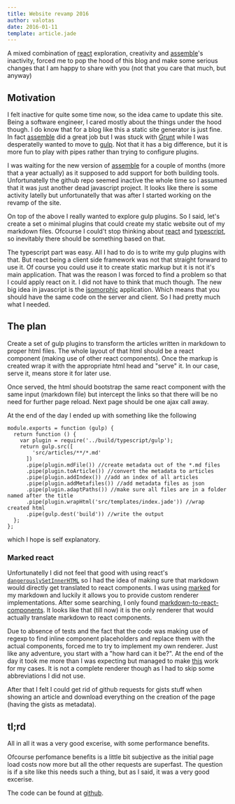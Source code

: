 ```yaml
---
title: Website revamp 2016
author: valotas
date: 2016-01-11
template: article.jade
---
```


A mixed combination of [react][reactjs] exploration, creativity and [assemble][assemble-io]'s inactivity, forced me to pop 
the hood of this blog and make some serious changes that I am happy to share with you (not that you care that much, but 
anyway)

[reactjs]: https://facebook.github.io/react/
[assemble-io]: http://assemble.io/

## Motivation

I felt inactive for quite some time now, so the idea came to update this site. Being a software engineer, I cared mostly
about the things under the hood though. I do know that for a blog like this a static site generator is just fine. In fact
[assemble][assemble-io] did a great job but I was stuck with [Grunt][grunt] while I was desperatelly wanted to move to 
[gulp][gulp]. Not that it has a big difference, but it is more fun to play with pipes rather than trying to configure 
plugins.

I was waiting for the new version of [assemble][assemble-io] for a couple of months (more that a year actually) as it
supposed to add support for both building tools. Unfortunatelly the github repo seemed inactive the whole time so I
assumed that it was just another dead javascript project. It looks like there is some activity latelly but unfortunatelly
that was after I started working on the revamp of the site.

On top of the above I really wanted to explore gulp plugins. So I said, let's create a set o minimal plugins that could
create my static website out of my markdown files. Ofcourse I could't stop thinking about [react][reactjs] and 
[typescript][typescript], so inevitably there should be something based on that.

The typescript part was easy. All I had to do is to write my gulp plugins with that. But react being a client side framework
was not that straight forward to use it. Of course you could use it to create static markup but it is not it's main application. 
That was the reason I was forced to find a problem so that I could apply react on it. I did not have to think that much though.
The new big idea in javascript is the [isomorphic][isomorphic] application. Which means that you should have the same code on
the server and client. So I had pretty much what I needed.

## The plan

Create a set of gulp plugins to transform the articles written in markdown to proper html files. The whole layout of that html
should be a react component (making use of other react components). Once the markup is created wrap it with the appropriate html
head and "serve" it. In our case, serve it, means store it for later use.

Once served, the html should bootstrap the same react component with the same input (markdown file) but intercept the links so
that there will be no need for further page reload. Next page should be one ajax call away.

At the end of the day I ended up with something like the following

```
module.exports = function (gulp) {
  return function () {
    var plugin = require('../build/typescript/gulp');
    return gulp.src([
        'src/articles/**/*.md'
      ])
      .pipe(plugin.mdFile()) //create metadata out of the *.md files
      .pipe(plugin.toArticle()) //convert the metadata to articles
      .pipe(plugin.addIndex()) //add an index of all articles
      .pipe(plugin.addMetafiles()) //add metadata files as json
      .pipe(plugin.adaptPaths()) //make sure all files are in a folder named after the title
      .pipe(plugin.wrapHtml('src/templates/index.jade')) //wrap created html
      .pipe(gulp.dest('build')) //write the output
  };
};
```

which I hope is self explanatory.

### Marked react

Unfortunatelly I did not feel that good with using react's [`dangerouslySetInnerHTML`][dangerouslySetInnerHTML] so I had the idea
of making sure that markdown would directly get translated to react components. I was using [marked][marked] for my markdown and 
luckily it allows you to provide custom renderer implementations. After some searching, I only found 
[markdown-to-react-components][markdown-to-react-components]. It looks like that (till now) it is the only renderer that would 
actually translate markdown to react components.

Due to absence of tests and the fact that the code was making use of regexp to find inline component placeholders and replace 
them with the actual components, forced me to try to implement my own renderer. Just like any adventure, you start with a "how
hard can it be?". At the end of the day it took me more than I was expecting but managed to make [this][MarkedRenderer] work for
my cases. It is not a complete renderer though as I had to skip some abbreviations I did not use.

After that I felt I could get rid of github requests for gists stuff when showing an article and download everything on the creation
of the page (having the gists as metadata). 

## tl;rd

All in all it was a very good excerise, with some performance benefits. 

Ofcourse perfomance benefits is a little bit subjective as the initial page load costs now more but all the other requests are
superfast. The question is if a site like this needs such a thing, but as I said, it was a very good excerise.

The code can be found at [github][code].
 
[grunt]: http://gruntjs.com/
[gulp]: http://gulpjs.com/
[typescript]: http://www.typescriptlang.org/
[isomorphic]: http://nerds.airbnb.com/isomorphic-javascript-future-web-apps/
[dangerouslySetInnerHTML]: https://facebook.github.io/react/tips/dangerously-set-inner-html.html
[marked]: https://www.npmjs.com/package/marked
[MarkedRenderer]: https://github.com/valotas/valotas.com/blob/master/src/typescript/react/MarkedRenderer.ts
[markdown-to-react-components]: https://github.com/christianalfoni/markdown-to-react-components/blob/master/src/index.js
[code]: https://github.com/valotas/valotas.com/tree/master/src/typescript
